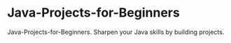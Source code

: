 # Java-Projects-for-Beginners
Java-Projects-for-Beginners. Sharpen your Java skills by building projects. 
